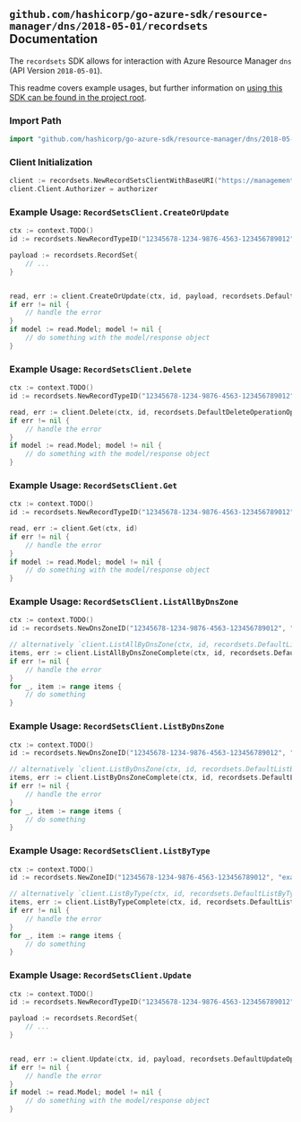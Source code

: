 
## `github.com/hashicorp/go-azure-sdk/resource-manager/dns/2018-05-01/recordsets` Documentation

The `recordsets` SDK allows for interaction with Azure Resource Manager `dns` (API Version `2018-05-01`).

This readme covers example usages, but further information on [using this SDK can be found in the project root](https://github.com/hashicorp/go-azure-sdk/tree/main/docs).

### Import Path

```go
import "github.com/hashicorp/go-azure-sdk/resource-manager/dns/2018-05-01/recordsets"
```


### Client Initialization

```go
client := recordsets.NewRecordSetsClientWithBaseURI("https://management.azure.com")
client.Client.Authorizer = authorizer
```


### Example Usage: `RecordSetsClient.CreateOrUpdate`

```go
ctx := context.TODO()
id := recordsets.NewRecordTypeID("12345678-1234-9876-4563-123456789012", "example-resource-group", "zoneName", "A", "relativeRecordSetName")

payload := recordsets.RecordSet{
	// ...
}


read, err := client.CreateOrUpdate(ctx, id, payload, recordsets.DefaultCreateOrUpdateOperationOptions())
if err != nil {
	// handle the error
}
if model := read.Model; model != nil {
	// do something with the model/response object
}
```


### Example Usage: `RecordSetsClient.Delete`

```go
ctx := context.TODO()
id := recordsets.NewRecordTypeID("12345678-1234-9876-4563-123456789012", "example-resource-group", "zoneName", "A", "relativeRecordSetName")

read, err := client.Delete(ctx, id, recordsets.DefaultDeleteOperationOptions())
if err != nil {
	// handle the error
}
if model := read.Model; model != nil {
	// do something with the model/response object
}
```


### Example Usage: `RecordSetsClient.Get`

```go
ctx := context.TODO()
id := recordsets.NewRecordTypeID("12345678-1234-9876-4563-123456789012", "example-resource-group", "zoneName", "A", "relativeRecordSetName")

read, err := client.Get(ctx, id)
if err != nil {
	// handle the error
}
if model := read.Model; model != nil {
	// do something with the model/response object
}
```


### Example Usage: `RecordSetsClient.ListAllByDnsZone`

```go
ctx := context.TODO()
id := recordsets.NewDnsZoneID("12345678-1234-9876-4563-123456789012", "example-resource-group", "zoneName")

// alternatively `client.ListAllByDnsZone(ctx, id, recordsets.DefaultListAllByDnsZoneOperationOptions())` can be used to do batched pagination
items, err := client.ListAllByDnsZoneComplete(ctx, id, recordsets.DefaultListAllByDnsZoneOperationOptions())
if err != nil {
	// handle the error
}
for _, item := range items {
	// do something
}
```


### Example Usage: `RecordSetsClient.ListByDnsZone`

```go
ctx := context.TODO()
id := recordsets.NewDnsZoneID("12345678-1234-9876-4563-123456789012", "example-resource-group", "zoneName")

// alternatively `client.ListByDnsZone(ctx, id, recordsets.DefaultListByDnsZoneOperationOptions())` can be used to do batched pagination
items, err := client.ListByDnsZoneComplete(ctx, id, recordsets.DefaultListByDnsZoneOperationOptions())
if err != nil {
	// handle the error
}
for _, item := range items {
	// do something
}
```


### Example Usage: `RecordSetsClient.ListByType`

```go
ctx := context.TODO()
id := recordsets.NewZoneID("12345678-1234-9876-4563-123456789012", "example-resource-group", "zoneName", "A")

// alternatively `client.ListByType(ctx, id, recordsets.DefaultListByTypeOperationOptions())` can be used to do batched pagination
items, err := client.ListByTypeComplete(ctx, id, recordsets.DefaultListByTypeOperationOptions())
if err != nil {
	// handle the error
}
for _, item := range items {
	// do something
}
```


### Example Usage: `RecordSetsClient.Update`

```go
ctx := context.TODO()
id := recordsets.NewRecordTypeID("12345678-1234-9876-4563-123456789012", "example-resource-group", "zoneName", "A", "relativeRecordSetName")

payload := recordsets.RecordSet{
	// ...
}


read, err := client.Update(ctx, id, payload, recordsets.DefaultUpdateOperationOptions())
if err != nil {
	// handle the error
}
if model := read.Model; model != nil {
	// do something with the model/response object
}
```
